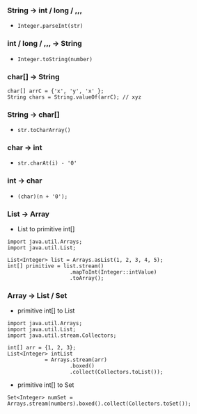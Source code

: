 ### String -> int / long / ,,,
- `Integer.parseInt(str)`

### int / long / ,,, -> String
- `Integer.toString(number)`

### char[] -> String
````
char[] arrC = {'x', 'y', 'x' };
String chars = String.valueOf(arrC); // xyz
````

### String -> char[]

- `str.toCharArray()`

### char -> int
- `str.charAt(i) - '0'`

### int -> char
- `(char)(n + '0');`

### List -> Array
- List<Integer> to primitive int[]
````
import java.util.Arrays;
import java.util.List;

List<Integer> list = Arrays.asList(1, 2, 3, 4, 5);
int[] primitive = list.stream()
                    .mapToInt(Integer::intValue)
                    .toArray();
````

### Array -> List / Set
- primitive int[] to List<Integer>
`````
import java.util.Arrays;
import java.util.List;
import java.util.stream.Collectors;

int[] arr = {1, 2, 3};
List<Integer> intList 
            = Arrays.stream(arr)
                    .boxed()
                    .collect(Collectors.toList());
`````
  
- primitive int[] to Set<Integer>
`````
Set<Integer> numSet = Arrays.stream(numbers).boxed().collect(Collectors.toSet());
